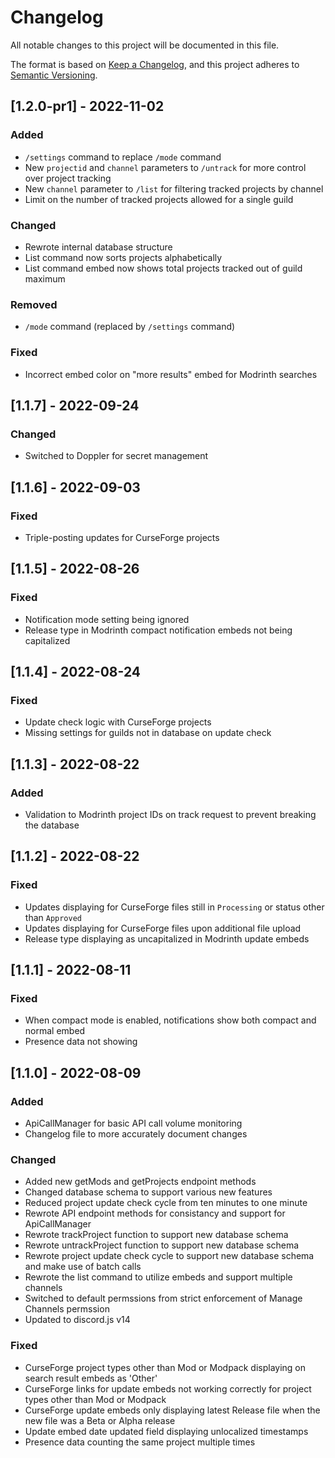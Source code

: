 # Changelog

All notable changes to this project will be documented in this file.

The format is based on [Keep a Changelog](https://keepachangelog.com/en/1.0.0/),
and this project adheres to [Semantic Versioning](https://semver.org/spec/v2.0.0.html).

## [1.2.0-pr1] - 2022-11-02

### Added

- `/settings` command to replace `/mode` command
- New `projectid` and `channel` parameters to `/untrack` for more control over project tracking
- New `channel` parameter to `/list` for filtering tracked projects by channel
- Limit on the number of tracked projects allowed for a single guild

### Changed

- Rewrote internal database structure
- List command now sorts projects alphabetically
- List command embed now shows total projects tracked out of guild maximum

### Removed

- `/mode` command (replaced by `/settings` command)

### Fixed

- Incorrect embed color on "more results" embed for Modrinth searches

## [1.1.7] - 2022-09-24

### Changed
- Switched to Doppler for secret management

## [1.1.6] - 2022-09-03

### Fixed

- Triple-posting updates for CurseForge projects

## [1.1.5] - 2022-08-26

### Fixed

- Notification mode setting being ignored
- Release type in Modrinth compact notification embeds not being capitalized

## [1.1.4] - 2022-08-24

### Fixed

- Update check logic with CurseForge projects
- Missing settings for guilds not in database on update check

## [1.1.3] - 2022-08-22

### Added

- Validation to Modrinth project IDs on track request to prevent breaking the database

## [1.1.2] - 2022-08-22

### Fixed

- Updates displaying for CurseForge files still in `Processing` or status other than `Approved`
- Updates displaying for CurseForge files upon additional file upload
- Release type displaying as uncapitalized in Modrinth update embeds

## [1.1.1] - 2022-08-11

### Fixed

- When compact mode is enabled, notifications show both compact and normal embed
- Presence data not showing

## [1.1.0] - 2022-08-09

### Added

- ApiCallManager for basic API call volume monitoring
- Changelog file to more accurately document changes

### Changed

- Added new getMods and getProjects endpoint methods
- Changed database schema to support various new features
- Reduced project update check cycle from ten minutes to one minute
- Rewrote API endpoint methods for consistancy and support for ApiCallManager
- Rewrote trackProject function to support new database schema
- Rewrote untrackProject function to support new database schema
- Rewrote project update check cycle to support new database schema and make use of batch calls
- Rewrote the list command to utilize embeds and support multiple channels
- Switched to default permssions from strict enforcement of Manage Channels permssion
- Updated to discord.js v14

### Fixed

- CurseForge project types other than Mod or Modpack displaying on search result embeds as 'Other'
- CurseForge links for update embeds not working correctly for project types other than Mod or Modpack
- CurseForge update embeds only displaying latest Release file when the new file was a Beta or Alpha release
- Update embed date updated field displaying unlocalized timestamps
- Presence data counting the same project multiple times
